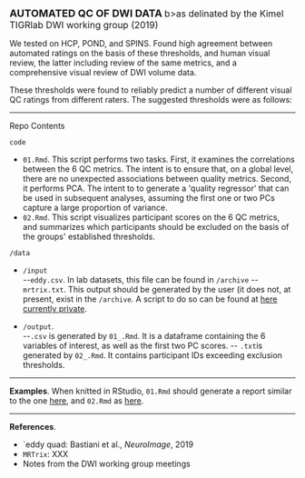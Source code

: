 
<font size = 4><b>AUTOMATED QC OF DWI DATA</b></font>
<font size = 3>b>as delinated by the Kimel TIGRlab DWI working group (2019) </b></font>

We tested on HCP, POND, and SPINS. Found high agreement between automated ratings on the basis of these thresholds, and human visual review, the latter including review of the same metrics, and a comprehensive visual review of DWI volume data.

 These thresholds were found to reliably predict a number of different visual QC ratings from different raters. The suggested thresholds were as follows:

-----

Repo Contents

`code`
- `01.Rmd`. This script performs two tasks. First, it examines the correlations between the 6 QC metrics. The intent is to ensure that, on a global level, there are no unexpected associations between quality metrics.  Second, it performs PCA. The intent to to generate a 'quality regressor' that can be used in subsequent analyses, assuming the first one or two PCs capture a large proportion of variance. 
- `02.Rmd`. This script visualizes participant scores on the 6 QC metrics, and summarizes which participants should be excluded on the basis of the groups' established thresholds. 

`/data`
- `/input`  
--`eddy.csv`.  In lab datasets, this file can be found in `/archive`
--`mrtrix.txt`. This output should be generated by the user (it does not, at present, exist in the `/archive`. A script to do so can be found at [here currently private](https://github.com/navonacalarco/thesis-2.0/blob/master/scripts/02_mrtrix.sh).

- `/output`.   
--`.csv` is generated by `01_.Rmd`. It is a dataframe containing the 6 variables of interest, as well as the first two PC scores. 
-- `.txt`is generated by `02_.Rmd`. It contains participant IDs exceeding exclusion thresholds.

-----

__Examples__. When knitted in RStudio, `01.Rmd` should generate a report similar to the one [here](https://rpubs.com/navona/SPINS_DWI_QCeddyMRTrix), and `02.Rmd` as [here](https://rpubs.com/navona/SPINS_DWI_QCautomated). 

-----


__References__.
- `eddy quad: Bastiani et al., _NeuroImage_, 2019
- `MRTrix`: XXX
- Notes from the DWI working group meetings 
